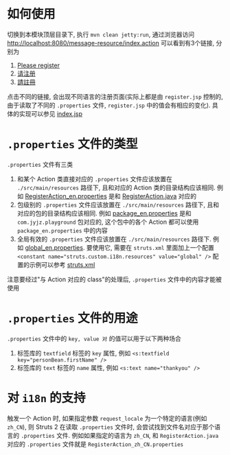 # 如何使用
切换到本模块顶层目录下, 执行 `mvn clean jetty:run`,
通过浏览器访问 [http://localhost:8080/message-resource/index.action](http://localhost:8080/message-resource/index.action)
可以看到有3个链接, 分别为
1. [Please register](http://localhost:8080/message-resource/registerInput.action?request_locale=en)
2. [请注册](http://localhost:8080/message-resource/registerInput.action?request_locale=zh_CN)
3. [請註冊](http://localhost:8080/message-resource/registerInput.action?request_locale=zh_HK)

点击不同的链接, 会出现不同语言的注册页面(实际上都是由 `register.jsp` 控制的, 由于读取了不同的 `.properties` 文件, `register.jsp` 中的值会有相应的变化).
具体的实现可以参见 [index.jsp](./src/main/webapp/index.jsp)  

# `.properties` 文件的类型
`.properties` 文件有三类
1. 和某个 Action 类直接对应的 `.properties` 文件应该放置在 `./src/main/resources` 路径下, 且和对应的 Action 类的目录结构应该相同.
例如 [RegisterAction_en.properties](./src/main/resources/com/jyjz/playground/register/action/RegisterAction_en.properties) 是和 
[RegisterAction.java](./src/main/java/com/jyjz/playground/register/action/RegisterAction.java) 对应的
2. 包级别的 `.properties` 文件应该放置在 `./src/main/resources` 路径下, 且和对应的包的目录结构应该相同.
例如 [package_en.properties](./src/main/resources/com/jyjz/playground/package_en.properties) 是和 `com.jyjz.playground` 包对应的, 
这个包中的各个 Action 都可以使用 `package_en.properties` 中的内容
3. 全局有效的 `.properties`  文件应该放置在 `./src/main/resources` 路径下.
例如 [global_en.properties](./src/main/resources/global_en.properties). 要使用它, 需要在 `struts.xml` 里面加上一个配置
`<constant name="struts.custom.i18n.resources" value="global" />`
配置的示例可以参考 [struts.xml](./src/main/resources/struts.xml)

注意要经过"与 Action 对应的 class"的处理后, `.properties` 文件中的内容才能被使用

# `.properties` 文件的用途
`.properties` 文件中的 `key, value 对` 的值可以用于以下两种场合
1. 标签库的 `textfield` 标签的 `key` 属性, 例如 `<s:textfield key="personBean.firstName" />`
2. 标签库的 `text` 标签的 `name` 属性, 例如 `<s:text name="thankyou" />`

# 对 `i18n` 的支持
触发一个 Action 时, 如果指定参数 `request_locale` 为一个特定的语言(例如 `zh_CN`), 
则 Struts 2 在读取 `.properties` 文件时, 会尝试找到文件名对应于那个语言的 `.properties` 文件.
例如如果指定的语言为 `zh_CN`, 和 `RegisterAction.java` 对应的 `.properties` 文件就是 `RegisterAction_zh_CN.properties` 